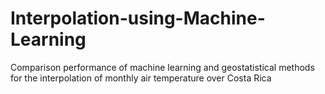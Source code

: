 # Interpolation-using-Machine-Learning
Comparison performance of machine learning and geostatistical methods for the interpolation of monthly air temperature over Costa Rica
